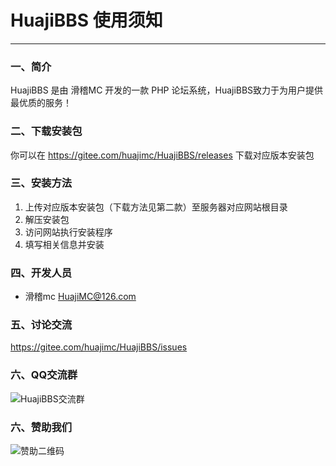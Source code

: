 # HuajiBBS 使用须知

---

### 一、简介

HuajiBBS 是由 滑稽MC 开发的一款 PHP 论坛系统，HuajiBBS致力于为用户提供最优质的服务！

### 二、下载安装包

你可以在 https://gitee.com/huajimc/HuajiBBS/releases 下载对应版本安装包

### 三、安装方法

1. 上传对应版本安装包（下载方法见第二款）至服务器对应网站根目录
2. 解压安装包
3. 访问网站执行安装程序
4. 填写相关信息并安装

### 四、开发人员

- 滑稽mc <HuajiMC@126.com>

### 五、讨论交流

https://gitee.com/huajimc/HuajiBBS/issues

### 六、QQ交流群

![HuajiBBS交流群](https://gitee.com/huajimc/HuajiBBS/raw/master/qq.png)

### 六、赞助我们

![赞助二维码](https://gitee.com/huajimc/HuajiBBS/raw/master/reward.png)
